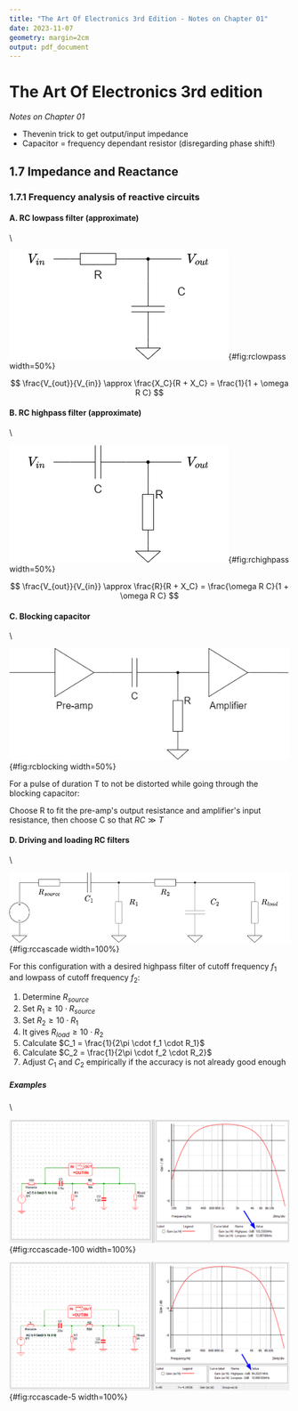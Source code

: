 ```yaml
---
title: "The Art Of Electronics 3rd Edition - Notes on Chapter 01"
date: 2023-11-07
geometry: margin=2cm
output: pdf_document
---
```


# The Art Of Electronics 3rd edition
*Notes on Chapter 01*

* Thevenin trick to get output/input impedance
* Capacitor = frequency dependant resistor (disregarding phase shift!)

## 1.7 Impedance and Reactance
### 1.7.1 Frequency analysis of reactive circuits

#### A. RC lowpass filter (approximate)
\ 

![RC passive lowpass filter](figure_1.90.png){#fig:rclowpass width=50%}

$$
\frac{V_{out}}{V_{in}} \approx \frac{X_C}{R + X_C} = \frac{1}{1 + \omega R C}
$$

#### B. RC highpass filter (approximate)
\ 

![RC passive highpass filter](figure_1.92.png){#fig:rchighpass width=50%}

$$
\frac{V_{out}}{V_{in}} \approx \frac{R}{R + X_C} = \frac{\omega R C}{1 + \omega R C}
$$

#### C. Blocking capacitor
\ 

![Blocking capacitor](figure_1.93.png){#fig:rcblocking width=50%}

For a pulse of duration T to not be distorted while going through the blocking
capacitor:

Choose R to fit the pre-amp's output resistance and amplifier's input
resistance, then choose C so that $RC \gg T$

#### D. Driving and loading RC filters
\ 

![Cascading RC filters](exercise_1.24.png){#fig:rccascade width=100%}

For this configuration with a desired highpass filter of cutoff frequency $f_1$
and lowpass of cutoff frequency $f_2$:

1. Determine $R_{source}$
1. Set $R_1 \ge 10 \cdot R_{source}$
1. Set $R_2 \ge 10 \cdot R_1$
1. It gives $R_{load} \ge 10 \cdot R_2$
1. Calculate $C_1 = \frac{1}{2\pi \cdot f_1 \cdot R_1}$
1. Calculate $C_2 = \frac{1}{2\pi \cdot f_2 \cdot R_2}$
1. Adjust $C_1$ and $C_2$ empirically if the accuracy is not already good enough

##### Examples
\ 

![Cascading RC filters with $100 \Omega$ source](exercise_1.24-100R-source.png){#fig:rccascade-100 width=100%}

![Cascading RC filters with $5 \Omega$ source](exercise_1.24-5R-source.png){#fig:rccascade-5 width=100%}